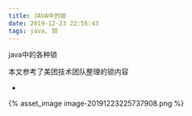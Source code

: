 ```yaml
---
title: JAVA中的锁
date: 2019-12-23 22:55:43
tags: java, 锁
---
```


java中的各种锁

<!-- more -->

本文参考了美团技术团队整理的锁内容

- [参考]: https://tech.meituan.com/2018/11/15/java-lock.html	"比较详细"

{% asset_image image-20191223225737908.png %}